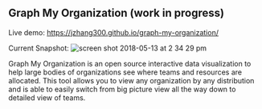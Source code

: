 ## Graph My Organization (work in progress)

Live demo: https://jzhang300.github.io/graph-my-organization/

Current Snapshot:
![screen shot 2018-05-13 at 2 34 29 pm](https://user-images.githubusercontent.com/1449523/39971077-faae6c58-56ba-11e8-8d08-0527cdba7c0a.jpg)

Graph My Organization is an open source interactive data visualization to help large bodies of organizations see where teams and resources are allocated.  This tool allows you to view any organization by any distribution and is able to easily switch from big picture view all the way down to detailed view of teams.
